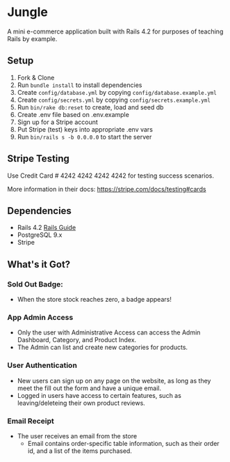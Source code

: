 # Jungle

A mini e-commerce application built with Rails 4.2 for purposes of teaching Rails by example.


## Setup

1. Fork & Clone
2. Run `bundle install` to install dependencies
3. Create `config/database.yml` by copying `config/database.example.yml`
4. Create `config/secrets.yml` by copying `config/secrets.example.yml`
5. Run `bin/rake db:reset` to create, load and seed db
6. Create .env file based on .env.example
7. Sign up for a Stripe account
8. Put Stripe (test) keys into appropriate .env vars
9. Run `bin/rails s -b 0.0.0.0` to start the server

## Stripe Testing

Use Credit Card # 4242 4242 4242 4242 for testing success scenarios.

More information in their docs: <https://stripe.com/docs/testing#cards>

## Dependencies

* Rails 4.2 [Rails Guide](http://guides.rubyonrails.org/v4.2/)
* PostgreSQL 9.x
* Stripe


## What's it Got?
### Sold Out Badge:

- When the store stock reaches zero, a badge appears!

### App Admin Access

- Only the user with Administrative Access can access the Admin Dashboard, Category, and Product Index.
- The Admin can list and create new categories for products.

### User Authentication

- New users can sign up on any page on the website, as long as they meet the fill out the form and have a unique email.
- Logged in users have access to certain features, such as leaving/deleteing their own product reviews.

### Email Receipt

- The user receives an email from the store
    - Email contains order-specific table information, such as their order id, and a list of the items purchased.
